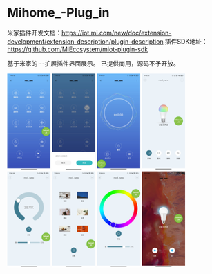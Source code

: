 # Mihome_-Plug_in
米家插件开发文档：https://iot.mi.com/new/doc/extension-development/extension-description/plugin-description
插件SDK地址：https://github.com/MiEcosystem/miot-plugin-sdk

基于米家的 --扩展插件界面展示。
已提供商用，源码不予开放。

<img src="/img/1.jpg" width = "100" alt="图一"/>
<img src="/img/2.jpg" width = "100" alt="图二"/>
<img src="/img/3.jpg" width = "100" alt="图三"/>
<img src="/img/4.jpg" width = "100" alt="图四"/>
<img src="/img/5.jpg" width = "100" alt="图五"/>
<img src="/img/6.jpg" width = "100" alt="图六"/>
<img src="/img/7.jpg" width = "100" alt="图七"/>
<img src="/img/8.jpg" width = "100" alt="图八"/>


